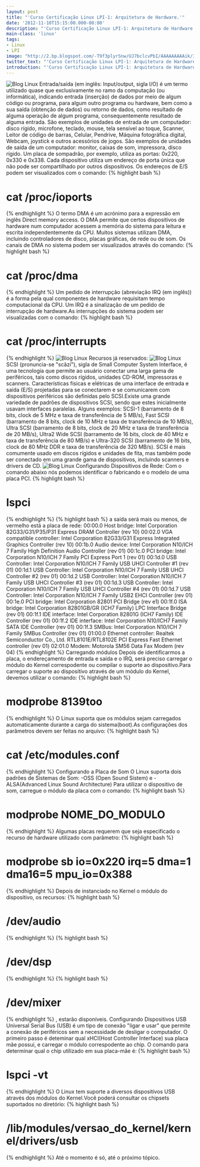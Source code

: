 ```yaml
---
layout: post
title: "'Curso Certificação Linux LPI-1: Arquitetura de Hardware.'"
date: '2012-11-10T15:15:00.000-08:00'
description: "'Curso Certificação Linux LPI-1: Arquitetura de Hardware.'"
main-class: 'linux'
tags:
- Linux
- LPI
image: "http://2.bp.blogspot.com/-T9f3plyrSnw/UJ7bclcvPbI/AAAAAAAAAik/3PJ_UUzBxHg/s72-c/arquitetura.jpg"
twitter_text: "'Curso Certificação Linux LPI-1: Arquitetura de Hardware.'"
introduction: "'Curso Certificação Linux LPI-1: Arquitetura de Hardware.'"
---
```

![Blog Linux](http://2.bp.blogspot.com/-T9f3plyrSnw/UJ7bclcvPbI/AAAAAAAAAik/3PJ_UUzBxHg/s320/arquitetura.jpg "Blog Linux")
Entrada/saída (em inglês: Input/output, sigla I/O) é um termo utilizado quase que exclusivamente no ramo da computação (ou informática), indicando entrada (inserção) de dados por meio de algum código ou programa, para algum outro programa ou hardware, bem como a sua saída (obtenção de dados) ou retorno de dados, como resultado de alguma operação de algum programa, consequentemente resultado de alguma entrada.
São exemplos de unidades de entrada de um computador: disco rígido, microfone, teclado, mouse, tela sensível ao toque, Scanner, Leitor de código de barras, Celular, Pendrive, Máquina fotográfica digital, Webcam, joystick e outros acessórios de jogos. 
São exemplos de unidades de saída de um computador: monitor, caixas de som, impressora, disco rígido.  Um placa de sompadrão, por exemplo, utiliza as portas: 0x220, 0x330 e 0x338.  Cada dispositivo utiliza um endereço de porta única que não pode ser compartilhado por outros dispositivos.  Os endereços de E/S podem ser visualizados com o comando: 
{% highlight bash %}
# cat /proc/ioports
{% endhighlight %}
 O termo DMA é um acrónimo para a expressão em inglês Direct memory access. O DMA permite que certos dispositivos de hardware num computador acessem a memória do sistema para leitura e escrita independentemente da CPU.
 Muitos sistemas utilizam DMA, incluindo controladores de disco, placas gráficas, de rede ou de som.  Os canais de DMA no sistema podem ser visualizados através do comando: 
{% highlight bash %}
# cat /proc/dma
{% endhighlight %}
 Um pedido de interrupção (abreviação IRQ (em inglês)) é a forma pela qual componentes de hardware requisitam tempo computacional da CPU. Um IRQ é a sinalização de um pedido de interrupção de hardware.As interrupções do sistema podem ser visualizadas com o comando: 
{% highlight bash %}
# cat /proc/interrupts
{% endhighlight %}
![Blog Linux](http://3.bp.blogspot.com/-RI-QL5EY6lY/UJ7bxsSIdxI/AAAAAAAAAiw/CRzygQE4uYE/s320/irq.png "Blog Linux")
Recursos já reservados: 
![Blog Linux](http://3.bp.blogspot.com/-TNlWoie9qd4/UJ7cBW6NpQI/AAAAAAAAAi8/0mMjm2lQRyo/s320/recursos.png "Blog Linux")
SCSI (pronuncia-se "scãzi"), sigla de Small Computer System Interface, é uma tecnologia que permite ao usuário conectar uma larga gama de periféricos, tais como discos rígidos, unidades CD-ROM, impressoras e scanners.
Características físicas e elétricas de uma interface de entrada e saída (E/S) projetadas para se conectarem e se comunicarem com dispositivos periféricos são definidas pelo SCSI.Existe uma grande variedade de padrões de dispositivos SCSI, sendo que estes inicialmente usavam interfaces paralelas. Alguns exemplos: SCSI-1 (barramento de 8 bits, clock de 5 MHz e taxa de transferência de 5 MB/s), Fast SCSI (barramento de 8 bits, clock de 10 MHz e taxa de transferência de 10 MB/s), Ultra SCSI (barramento de 8 bits, clock de 20 MHz e taxa de transferência de 20 MB/s), Ultra2 Wide SCSI (barramento de 16 bits, clock de 40 MHz e taxa de transferência de 80 MB/s) e Ultra-320 SCSI (barramento de 16 bits, clock de 80 MHz DDR e taxa de transferência de 320 MB/s).
SCSI é mais comumente usado em discos rígidos e unidades de fita, mas também pode ser conectado em uma grande gama de dispositivos, incluindo scanners e drivers de CD.
![Blog Linux](http://4.bp.blogspot.com/-x0sUeRef4rs/UJ7cQyOMr3I/AAAAAAAAAjI/TJAc50zBvCg/s320/scsi_tipos.png "Blog Linux")
Configurando Dispositivos de Rede:  Com o comando abaixo nós podemos identificar o fabricando e o modelo de uma placa PCI.
{% highlight bash %}
# lspci
{% endhighlight %}
{% highlight bash %}
 a saída será mais ou menos, de vermelho está a placa de rede:
00:00.0 Host bridge: Intel Corporation 82G33/G31/P35/P31 Express DRAM Controller (rev 10)
00:02.0 VGA compatible controller: Intel Corporation 82G33/G31 Express Integrated Graphics Controller (rev 10)
00:1b.0 Audio device: Intel Corporation N10/ICH 7 Family High Definition Audio Controller (rev 01)
00:1c.0 PCI bridge: Intel Corporation N10/ICH 7 Family PCI Express Port 1 (rev 01)
00:1d.0 USB Controller: Intel Corporation N10/ICH 7 Family USB UHCI Controller #1 (rev 01)
00:1d.1 USB Controller: Intel Corporation N10/ICH 7 Family USB UHCI Controller #2 (rev 01)
00:1d.2 USB Controller: Intel Corporation N10/ICH 7 Family USB UHCI Controller #3 (rev 01)
00:1d.3 USB Controller: Intel Corporation N10/ICH 7 Family USB UHCI Controller #4 (rev 01)
00:1d.7 USB Controller: Intel Corporation N10/ICH 7 Family USB2 EHCI Controller (rev 01)
00:1e.0 PCI bridge: Intel Corporation 82801 PCI Bridge (rev e1)
00:1f.0 ISA bridge: Intel Corporation 82801GB/GR (ICH7 Family) LPC Interface Bridge (rev 01)
00:1f.1 IDE interface: Intel Corporation 82801G (ICH7 Family) IDE Controller (rev 01)
00:1f.2 IDE interface: Intel Corporation N10/ICH7 Family SATA IDE Controller (rev 01)
00:1f.3 SMBus: Intel Corporation N10/ICH 7 Family SMBus Controller (rev 01)
01:00.0 Ethernet controller: Realtek Semiconductor Co., Ltd. RTL8101E/RTL8102E PCI Express Fast Ethernet controller (rev 01)
02:01.0 Modem: Motorola SM56 Data Fax Modem (rev 04)
{% endhighlight %}
Carregando módulos  Depois de identificarmos a placa, o endereçamento de entrada e saída e o IRQ, será preciso carregar o módulo do Kernel correspodente ou compilar o suporte ao dispositivo.Para carregar o suporte ao dispositivo através de um módulo do Kernel, devemos utilizar o comando: 
{% highlight bash %}
# modprobe 8139too
{% endhighlight %}
 O Linux suporta que os módulos sejam carregados automaticamente durante a carga do sistema(boot).As configurações dos parâmetros devem ser feitas no arquivo: 
{% highlight bash %}
# cat /etc/modules.conf
{% endhighlight %}
 Configurando a Placa de Som  O Linux suporta dois padrões de Sistemas de Som:  -OSS (Open Sound Sistem) e -ALSA(Advanced Linux Sound Architecture)  Para utilizar o dispositivo de som, carregue o módulo da placa com o comando: 
{% highlight bash %}
# modprobe NOME_DO_MODULO
{% endhighlight %}
Algumas placas requerem que seja especificado o recurso de hardware utilizado com parâmetro: 
{% highlight bash %}
# modprobe sb io=0x220 irq=5 dma=1 dma16=5 mpu_io=0x388
{% endhighlight %}
 Depois de instanciado no Kernel o módulo do dispositivo, os recursos: 
{% highlight bash %}
# /dev/audio
{% endhighlight %}
{% highlight bash %}
# /dev/dsp
{% endhighlight %}
{% highlight bash %}
# /dev/mixer
{% endhighlight %}
, estarão disponíveis.  Configurando Dispositivos USB  Universal Serial Bus (USB) é um tipo de conexão "ligar e usar" que permite a conexão de periféricos sem a necessidade de desligar o computador. O primeiro passo é deteminar qual xHCI(Host Controller Interface) sua placa mãe possui, e carregar o módulo correspodente ao chip. O comando para determinar qual o chip utilizado em sua placa-mãe é: 
{% highlight bash %}
# lspci -vt
{% endhighlight %}
 O Linux tem suporte a diversos dispositivos USB através dos módulos do Kernel.Você poderá consultar os chipsets suportados no diretório: 
{% highlight bash %}
# /lib/modules/versao_do_kernel/kernel/drivers/usb
{% endhighlight %}
 Até o momento é só, até o próximo tópico. 
